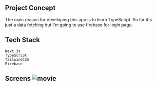 ## Project Concept 
The main reason for developing this app is to learn TypeScript.
So far it's just a data fetching but I'm going to use firebase for login page.

## Tech Stack 
    Next.js
    TypeScript
    TailwindCSS
    Firebase
    
## Screens ![movie](https://user-images.githubusercontent.com/51820616/179426232-eb6627f0-aca9-45b0-bb22-228aee5ffc77.png)
